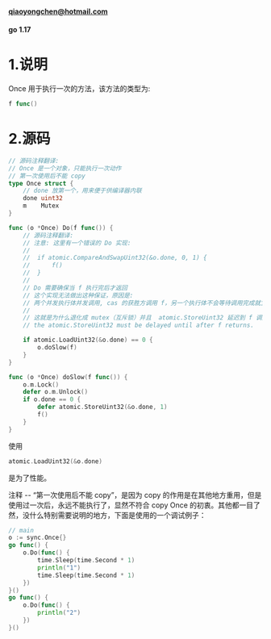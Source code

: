 #### qiaoyongchen@hotmail.com

#### go 1.17

# 1.说明

Once 用于执行一次的方法，该方法的类型为:

```go
f func()
```

# 2.源码

```go
// 源码注释翻译:
// Once 是一个对象，只能执行一次动作
// 第一次使用后不能 copy 
type Once struct {
	// done 放第一个，用来便于供编译器内联
	done uint32
	m    Mutex
}

func (o *Once) Do(f func()) {
    // 源码注释翻译:
	// 注意: 这里有一个错误的 Do 实现:
	//
	//	if atomic.CompareAndSwapUint32(&o.done, 0, 1) {
	//		f()
	//	}
	//
	// Do 需要确保当 f 执行完后才返回
	// 这个实现无法做出这种保证，原因是:
	// 两个并发执行体并发调用, cas 的获胜方调用 f，另一个执行体不会等待调用完成就立即返回
	// 
	// 这就是为什么退化成 mutex（互斥锁）并且  atomic.StoreUint32 延迟到 f 调用完之后
	// the atomic.StoreUint32 must be delayed until after f returns.

	if atomic.LoadUint32(&o.done) == 0 {
		o.doSlow(f)
	}
}

func (o *Once) doSlow(f func()) {
	o.m.Lock()
	defer o.m.Unlock()
	if o.done == 0 {
		defer atomic.StoreUint32(&o.done, 1)
		f()
	}
}
```

使用

```go
atomic.LoadUint32(&o.done)
```

是为了性能。

注释 -- “第一次使用后不能 copy”，是因为 copy 的作用是在其他地方重用，但是使用过一次后，永远不能执行了，显然不符合 copy Once 的初衷。其他都一目了然，没什么特别需要说明的地方，下面是使用的一个调试例子：

```go
// main
o := sync.Once{}
go func() {
    o.Do(func() {
        time.Sleep(time.Second * 1)
        println("1")
        time.Sleep(time.Second * 1)
	})
}()
go func() {
    o.Do(func() {
    	println("2")
	})
}()
```


